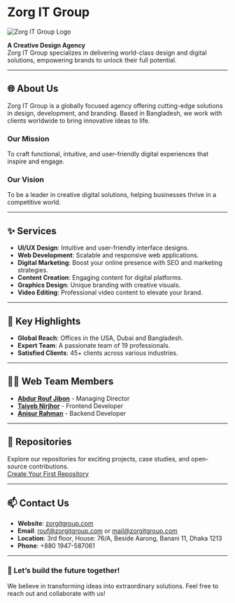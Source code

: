 # Zorg IT Group

![Zorg IT Group Logo](https://i.ibb.co.com/8PkD7CS/open-graph-img.png) <!-- Replace with your logo URL -->

**A Creative Design Agency**  
Zorg IT Group specializes in delivering world-class design and digital solutions, empowering brands to unlock their full potential.

---

## 🌐 About Us

Zorg IT Group is a globally focused agency offering cutting-edge solutions in design, development, and branding. Based in Bangladesh, we work with clients worldwide to bring innovative ideas to life.

### **Our Mission**  
To craft functional, intuitive, and user-friendly digital experiences that inspire and engage.

### **Our Vision**  
To be a leader in creative digital solutions, helping businesses thrive in a competitive world.

---

## ✨ Services

- **UI/UX Design**: Intuitive and user-friendly interface designs.
- **Web Development**: Scalable and responsive web applications.
- **Digital Marketing**: Boost your online presence with SEO and marketing strategies.
- **Content Creation**: Engaging content for digital platforms.
- **Graphics Design**: Unique branding with creative visuals.
- **Video Editing**: Professional video content to elevate your brand.

---

## 🌟 Key Highlights

- **Global Reach**: Offices in the USA, Dubai and Bangladesh.
- **Expert Team**: A passionate team of 19 professionals.
- **Satisfied Clients**: 45+ clients across various industries.

---

## 👩‍💻 Web Team Members

- **[Abdur Rouf Jibon](#)** - Managing Director
- **[Taiyeb Nirjhor](#)** - Frontend Developer
- **[Anisur Rahman](#)** - Backend Developer

---

## 📂 Repositories

Explore our repositories for exciting projects, case studies, and open-source contributions.  
[Create Your First Repository](https://github.com/organizations/Zorg-IT-Group-Official/repositories/new)

---

## 📫 Contact Us

- **Website**: [zorgitgroup.com](https://www.zorgitgroup.com)
- **Email**:  [rouf@zorgitgroup.com](mailto:rouf@zorgitgroup.com) or [mail@zorgitgroup.com](mailto:mail@zorgitgroup.com) 
- **Location**:  3rd floor, House: 76/A, Beside Aarong, Banani 11, Dhaka 1213
- **Phone**: +880 1947-587061

---

### 🚀 Let’s build the future together!
We believe in transforming ideas into extraordinary solutions. Feel free to reach out and collaborate with us!
